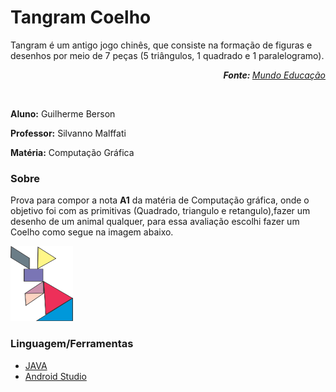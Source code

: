 <h1>Tangram Coelho</h1>
<p>Tangram é um antigo jogo chinês, que consiste na formação de figuras e desenhos por meio de 7 peças (5 triângulos, 1 quadrado e 1 paralelogramo).</p>
<p style="text-align: right; font-size: 8pts"><strong><i>Fonte: <a  href="http://mundoeducacao.bol.uol.com.br/curiosidades/tangram.htm" ></strong>Mundo Educação</a> </i></p>
<br/>
<p><strong>Aluno:</strong> Guilherme Berson</p>
<p><strong>Professor:</strong> Silvanno Malffati</p>
<p><strong>Matéria:</strong> Computação Gráfica</p>

<h3>Sobre</h3>
<p>Prova para compor a nota <strong>A1</strong> da matéria de Computação gráfica, onde o objetivo foi com as primitivas (Quadrado, triangulo e retangulo),fazer um desenho de um animal qualquer, para essa avaliação escolhi fazer um Coelho como segue na imagem abaixo.</p>

<img src="rabbit.png" alt="coelho tangran" height="120" width="100">

<h3>Linguagem/Ferramentas</h3>
<ul>
    <li><a href="https://www.java.com/pt_BR/">JAVA</a></li>
    <li><a href="https://developer.android.com/studio/index.html?hl=pt-br">Android Studio</a></li>
</ul>